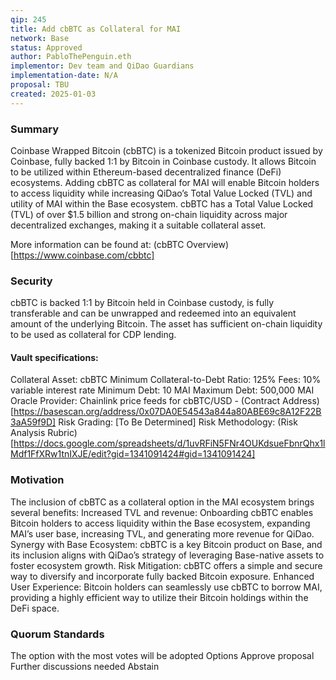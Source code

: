 ```yaml
---
qip: 245
title: Add cbBTC as Collateral for MAI
network: Base
status: Approved
author: PabloThePenguin.eth
implementor: Dev team and QiDao Guardians
implementation-date: N/A
proposal: TBU
created: 2025-01-03
---
```


### Summary
Coinbase Wrapped Bitcoin (cbBTC) is a tokenized Bitcoin product issued by Coinbase, fully backed 1:1 by Bitcoin in Coinbase custody. It allows Bitcoin to be utilized within Ethereum-based decentralized finance (DeFi) ecosystems. Adding cbBTC as collateral for MAI will enable Bitcoin holders to access liquidity while increasing QiDao’s Total Value Locked (TVL) and utility of MAI within the Base ecosystem.
cbBTC has a Total Value Locked (TVL) of over $1.5 billion and strong on-chain liquidity across major decentralized exchanges, making it a suitable collateral asset.

More information can be found at: (cbBTC Overview)[https://www.coinbase.com/cbbtc]

### Security
cbBTC is backed 1:1 by Bitcoin held in Coinbase custody, is fully transferable and can be unwrapped and redeemed into an equivalent amount of the underlying Bitcoin. The asset has sufficient on-chain liquidity to be used as collateral for CDP lending.

#### Vault specifications:
Collateral Asset: cbBTC
Minimum Collateral-to-Debt Ratio: 125%
Fees: 10% variable interest rate
Minimum Debt: 10 MAI
Maximum Debt: 500,000 MAI
Oracle Provider: Chainlink price feeds for cbBTC/USD - (Contract Address)[https://basescan.org/address/0x07DA0E54543a844a80ABE69c8A12F22B3aA59f9D]
Risk Grading: [To Be Determined]
Risk Methodology: (Risk Analysis Rubric)[https://docs.google.com/spreadsheets/d/1uvRFiN5FNr4OUKdsueFbnrQhx1lMdf1FfXRw1tnIXJE/edit?gid=1341091424#gid=1341091424]

### Motivation
The inclusion of cbBTC as a collateral option in the MAI ecosystem brings several benefits:
Increased TVL and revenue: Onboarding cbBTC enables Bitcoin holders to access liquidity within the Base ecosystem, expanding MAI’s user base, increasing TVL, and generating more revenue for QiDao.
Synergy with Base Ecosystem: cbBTC is a key Bitcoin product on Base, and its inclusion aligns with QiDao’s strategy of leveraging Base-native assets to foster ecosystem growth.
Risk Mitigation: cbBTC offers a simple and secure way to diversify and incorporate fully backed Bitcoin exposure.
Enhanced User Experience: Bitcoin holders can seamlessly use cbBTC to borrow MAI, providing a highly efficient way to utilize their Bitcoin holdings within the DeFi space.

### Quorum Standards
The option with the most votes will be adopted
Options
Approve proposal
Further discussions needed
Abstain

